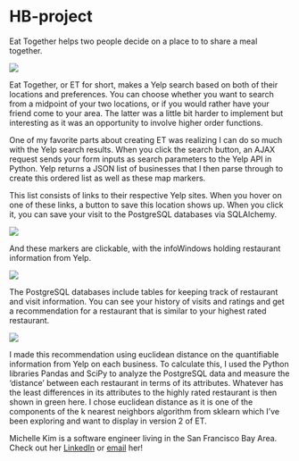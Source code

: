 # HB-project
Eat Together helps two people decide on a place to to share a meal together.

<img src="http://gifimgs.com/res/1116/583de71331479307869642.gif">

Eat Together, or ET for short, makes a Yelp search based on both of their locations and preferences.  You can choose whether you want to search from a midpoint of your two locations, or if you would rather have your friend come to your area.  The latter was a little bit harder to implement but interesting as it was an opportunity to involve higher order functions.

One of my favorite parts about creating ET was realizing I can do so much with the Yelp search results.  When you click the search button, an AJAX request sends your form inputs as search parameters to the Yelp API in Python. Yelp returns a JSON list of businesses that I then parse through to create this ordered list as well as these map markers.

This list consists of links to their respective Yelp sites.  When you hover on one of these links, a button to save this location shows up.  When you click it, you can save your visit to the PostgreSQL databases via SQLAlchemy.

<img src="http://gifgifs.com/res/1116/583debddcc28a692920390.gif">

And these markers are clickable, with the infoWindows holding restaurant information from Yelp.

<img src="http://gifimgs.com/res/1116/583de9cdd9cd3069068926.gif">

The PostgreSQL databases include tables for keeping track of restaurant and visit information.  You can see your history of visits and ratings and get a recommendation for a restaurant that is similar to your highest rated restaurant.

<img src="http://gifimgs.com/res/1116/583de7f2229bb157081314.gif">

I made this recommendation using euclidean distance on the quantifiable information from Yelp on each business.  To calculate this, I used the Python libraries Pandas and SciPy to analyze the PostgreSQL data and measure the ‘distance’ between each restaurant in terms of its attributes.  Whatever has the least differences in its attributes to the highly rated restaurant is then shown in green here.  I chose euclidean distance as it is one of the components of the k nearest neighbors algorithm from sklearn which I’ve been exploring and want to display in version 2 of ET.

Michelle Kim is a software engineer living in the San Francisco Bay Area.  Check out her <a href="https://www.linkedin.com/in/kmjch">LinkedIn</a> or <a href="mailto:jmichkim@gmail.com">email</a> her!
